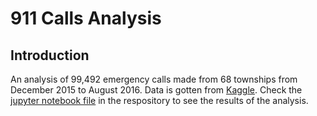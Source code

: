 # 911 Calls Analysis
## Introduction
An analysis of 99,492 emergency calls made from 68 townships from December 2015 to August 2016. Data is gotten from [Kaggle](https://www.kaggle.com/mchirico/montcoalert).
Check the [jupyter notebook file](https://github.com/Mevhare/911-Calls-Analysis/blob/main/An%20Analysis%20on%20911%20Emergency%20Calls.ipynb) in the respository to see the results of the analysis.
